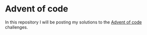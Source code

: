 # Advent of code
In this repository I will be posting my solutions to the [Advent of code](https://adventofcode.com/) challenges.